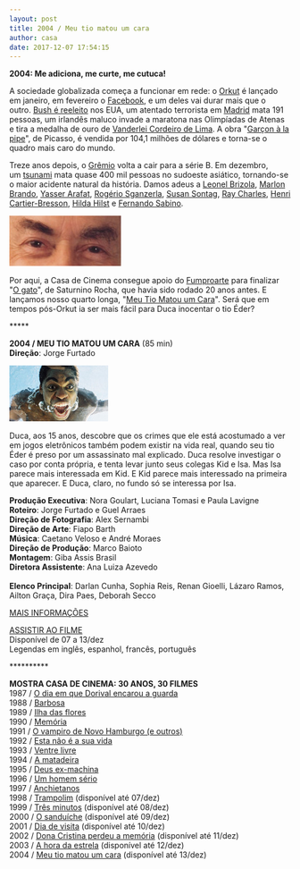 ```yaml
---
layout: post
title: 2004 / Meu tio matou um cara
author: casa
date: 2017-12-07 17:54:15
---
```

**2004: Me adiciona, me curte, me cutuca!**

A sociedade globalizada começa a funcionar em rede: o [Orkut](https://tecnoblog.net/218749/orkut-li-clone-voltou/) é lançado em janeiro, em fevereiro o [Facebook](https://www.cartacapital.com.br/blogs/intervozes/facebook-negocia-dados-de-milhoes-de-jovens-emocionalmente-vulneraveis), e um deles vai durar mais que o outro. [Bush é reeleito](https://pt.wikipedia.org/wiki/Elei%C3%A7%C3%A3o_presidencial_nos_Estados_Unidos_em_2004) nos EUA, um atentado terrorista em [Madrid](https://en.wikipedia.org/wiki/2004_Madrid_train_bombings) mata 191 pessoas, um irlandês maluco invade a maratona nas Olimpíadas de Atenas e tira a medalha de ouro de [Vanderlei Cordeiro de Lima](https://youtu.be/aV5hi5j0zYQ). A obra "[Garçon à la pipe](https://en.wikipedia.org/wiki/Gar%C3%A7on_%C3%A0_la_pipe)", de Picasso, é vendida por 104,1 milhões de dólares e torna-se o quadro mais caro do mundo.

Treze anos depois, o [Grêmio](https://www.youtube.com/watch?v=T5QPOk_CH-I) volta a cair para a série B. Em dezembro, um [tsunami](https://en.wikipedia.org/wiki/2004_Indian_Ocean_earthquake_and_tsunami) mata quase 400 mil pessoas no sudoeste asiático, tornando-se o maior acidente natural da história. Damos adeus a [Leonel Brizola](https://youtu.be/q8-vawm_apM), [Marlon Brando](https://youtu.be/m7VbfYI1leQ), [Yasser Arafat](https://pt.wikipedia.org/wiki/Yasser_Arafat), [Rogério Sganzerla](http://www.historiadocinemabrasileiro.com.br/rogerio-sganzerla/), [Susan Sontag](https://en.wikipedia.org/wiki/Susan_Sontag), [Ray Charles](https://www.youtube.com/watch?v=qIp9TwSEgFg), [Henri Cartier-Bresson](https://en.wikipedia.org/wiki/Henri_Cartier-Bresson), [Hilda Hilst](https://pt.wikipedia.org/wiki/Hilda_Hilst) e [Fernando Sabino](https://pt.wikipedia.org/wiki/Fernando_Sabino).

[![](/uploads/brizola1.jpg)](https://www.casacinepoa.com.br/uploads/brizola.jpg)

Por aqui, a Casa de Cinema consegue apoio do [Fumproarte](https://prefeitura.poa.br/smc/projetos/fumproarte) para finalizar "[O gato](https://www.casacinepoa.com.br/uploads/gato-imgr.jpg)", de Saturnino Rocha, que havia sido rodado 20 anos antes. E lançamos nosso quarto longa, "[Meu Tio Matou um Cara](https://www.casacinepoa.com.br/uploads/mtm1c-imgr.jpeg)". Será que em tempos pós-Orkut ia ser mais fácil para Duca inocentar o tio Éder?

\*\*\*\**

**2004 / MEU TIO MATOU UM CARA** (85 min)\
**Direção**: Jorge Furtado

![](/uploads/mtm1c-im.jpg)

Duca, aos 15 anos, descobre que os crimes que ele está acostumado a ver em jogos eletrônicos também podem existir na vida real, quando seu tio Éder é preso por um assassinato mal explicado. Duca resolve investigar o caso por conta própria, e tenta levar junto seus colegas Kid e Isa. Mas Isa parece mais interessada em Kid. E Kid parece mais interessado na primeira que aparecer. E Duca, claro, no fundo só se interessa por Isa.

**Produção Executiva**: Nora Goulart, Luciana Tomasi e Paula Lavigne\
**Roteiro**: Jorge Furtado e Guel Arraes\
**Direção de Fotografia**: Alex Sernambi\
**Direção de Arte**: Fiapo Barth\
**Música**: Caetano Veloso e André Moraes\
**Direção de Produção**: Marco Baioto\
**Montagem**: Giba Assis Brasil\
**Diretora Assistente**: Ana Luiza Azevedo\
\
**Elenco Principal**: Darlan Cunha, Sophia Reis, Renan Gioelli, Lázaro Ramos, Ailton Graça, Dira Paes, Deborah Secco

[MAIS INFORMAÇÕES](https://www.casacinepoa.com.br/filmes/meu-tio-matou-um-cara/)

[A﻿SSISTIR AO FILME](https://vimeo.com/244319891)\
Disponível de 07 a 13/dez\
Legendas em inglês, espanhol, francês, português

\*\*\*\*\*\*\*\*\*\*

**MOSTRA CASA DE CINEMA: 30 ANOS, 30 FILMES**\
1987 / [O dia em que Dorival encarou a guarda](https://www.casacinepoa.com.br/blog/2017-11-20-1986-87-o-dia-em-que-dorival-encarou-a-guarda/)\
1988 / [Barbosa](https://www.casacinepoa.com.br/blog/2017-11-21-1988-barbosa/)[](http://www.casacinepoa.com.br/o-blog/casa-30-anos/1988-barbosa)\
1989 / [Ilha das flores](https://www.casacinepoa.com.br/blog/2017-11-22-1989-ilha-das-flores/)\
1990 / [Memória](https://www.casacinepoa.com.br/blog/2017-11-23-1990-mem%C3%B3ria/)\
1991 / [O vampiro de Novo Hamburgo (e outros)](https://www.casacinepoa.com.br/blog/2017-11-24-1991-o-vampiro-de-novo-hamburgo-e-outros/)\
1992 / [Esta não é a sua vida](https://www.casacinepoa.com.br/blog/2017-11-25-1992-esta-n%C3%A3o-%C3%A9-a-sua-vida/)\
1993 / [Ventre livre](https://www.casacinepoa.com.br/blog/2017-11-26-1993-ventre-livre/)\
1994 / [A matadeira](https://www.casacinepoa.com.br/blog/2017-11-27-1994-a-matadeira/)\
1995 / [Deus ex-machina](https://www.casacinepoa.com.br/blog/2017-11-28-1995-deus-ex-machina/)\
1996 / [Um homem sério](https://www.casacinepoa.com.br/blog/2017-11-29-1996-um-homem-s%C3%A9rio/)\
1997 / [Anchietanos](https://www.casacinepoa.com.br/blog/2017-11-30-1997-anchietanos/)\
1998 / [Trampolim](https://vimeo.com/240164806) (disponível até 07/dez)\
1999 / [Três minutos](https://vimeo.com/240196565) (disponível até 08/dez)\
2000 / [O sanduíche](https://vimeo.com/240198939) (disponível até 09/dez)\
2001 / [Dia de visita](https://vimeo.com/243380072) (disponível até 10/dez)\
2002 / [Dona Cristina perdeu a memória](https://vimeo.com/240478265) (disponível até 11/dez)\
2003 / [A hora da estrela](https://vimeo.com/240483001) (disponível até 12/dez)\
2004 / [Meu tio matou um cara](https://vimeo.com/244319891) (disponível até 13/dez)